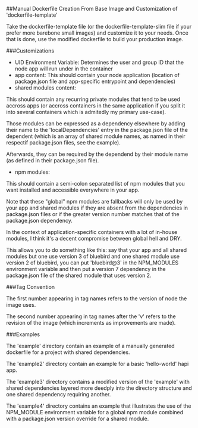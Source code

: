 ##Manual Dockerfile Creation From Base Image and Customization of 'dockerfile-template' 

Take the dockerfile-template file (or the dockerfile-template-slim file if your prefer more barebone small images) and customize it to your needs. Once that is done, use the modified dockerfile to build your production image.

###Customizations

- UID Environment Variable: Determines the user and group ID that the node app will run under in the container
- app content: This should contain your node application (location of package.json file and app-specific entrypoint and dependencies)
- shared modules content: 

This should contain any recurring private modules that tend to be used accross apps (or accross containers in the same application if you split it into several containers which is admitedly my primary use-case). 

Those modules can be expressed as a dependency elsewhere by adding their name to the 'localDependencies' entry in the package.json file of the dependent (which is an array of shared module names, as named in their respectif package.json files, see the example).

Afterwards, they can be required by the dependend by their module name (as defined in their package.json file).

- npm modules: 

This should contain a semi-colon separated list of npm modules that you want installed and accessible everywhere in your app.

Note that these "global" npm modules are fallbacks will only be used by your app and shared modules if they are absent from the dependencies in package.json files or if the greater version number matches that of the package.json dependency.

In the context of application-specific containers with a lot of in-house modules, I think it's a decent compromise between global hell and DRY. 

This allows you to do something like this: say that your app and all shared modules but one use version 3 of bluebird and one shared module use version 2 of bluebird, you can put 'bluebird@3' in the NPM_MODULES environment variable and then put a version 7 dependency in the package.json file of the shared module that uses version 2.

###Tag Convention

The first number appearing in tag names refers to the version of node the image uses. 

The second number appearing in tag names after the 'v' refers to the revision of the image (which increments as improvements are made).

###Examples

The 'example' directory contain an example of a manually generated dockerfile for a project with shared dependencies.

The 'example2' directory contain an example for a basic 'hello-world' hapi app.

The 'example3' directory contains a modified version of the 'example' with shared dependencies layered more deedply into the directory structure and one shared dependency requiring another.

The 'example4' directory contains an example that illustrates the use of the NPM_MODULE environment variable for a global npm module combined with a package.json version override for a shared module.
